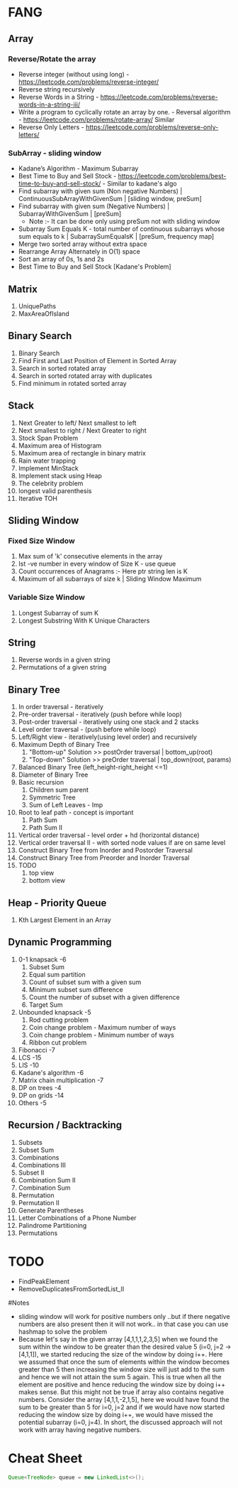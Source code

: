 # FANG

## Array
### Reverse/Rotate the array
- Reverse integer (without using long) - https://leetcode.com/problems/reverse-integer/
- Reverse string recursively
- Reverse Words in a String - https://leetcode.com/problems/reverse-words-in-a-string-iii/
- Write a program to cyclically rotate an array by one. - Reversal algorithm - https://leetcode.com/problems/rotate-array/
Similar
- Reverse Only Letters - https://leetcode.com/problems/reverse-only-letters/   

### SubArray - sliding window
- Kadane’s Algorithm - Maximum Subarray
- Best Time to Buy and Sell Stock - https://leetcode.com/problems/best-time-to-buy-and-sell-stock/ - Similar to kadane's algo
- Find subarray with given sum (Non negative Numbers) | ContinuousSubArrayWithGivenSum | [sliding window, preSum]
- Find subarray with given sum (Negative Numbers) | SubarrayWithGivenSum | [preSum]
    -   Note  :- It can be done only using preSum not with sliding window
- Subarray Sum Equals K - total number of continuous subarrays whose sum equals to k | SubarraySumEqualsK | [preSum, frequency map]
- Merge two sorted array without extra space
- Rearrange Array Alternately in O(1) space
- Sort an array of 0s, 1s and 2s
- Best Time to Buy and Sell Stock [Kadane's Problem]

## Matrix
1. UniquePaths
2. MaxAreaOfIsland

## Binary Search
1. Binary Search
2. Find First and Last Position of Element in Sorted Array
3. Search in sorted rotated array
4. Search in sorted rotated array with duplicates
5. Find minimum in rotated sorted array

## Stack
1. Next Greater to left/ Next smallest to left 
2. Next smallest to right / Next Greater to right
3. Stock Span Problem
4. Maximum area of Histogram
5. Maximum area of rectangle in binary matrix
6. Rain water trapping
7. Implement MinStack
8. Implement stack using Heap
9. The celebrity problem
10. longest valid parenthesis
11. Iterative TOH

## Sliding Window
### Fixed Size Window
1. Max sum of 'k' consecutive elements in the array
2. Ist -ve number in every window of Size K - use queue
3. Count occurrences of Anagrams :- Here ptr string len is K
4. Maximum of all subarrays of size k | Sliding Window Maximum
### Variable Size Window
1. Longest Subarray of sum K
2. Longest Substring With K Unique Characters

## String
1. Reverse words in a given string
2. Permutations of a given string

## Binary Tree
1. In order traversal - iteratively
2. Pre-order traversal - iteratively (push before while loop)
3. Post-order traversal - iteratively using one stack and 2 stacks
4. Level order traversal - (push before while loop)
5. Left/Right view - iteratively(using level order) and recursively
6. Maximum Depth of Binary Tree
   1. "Bottom-up" Solution >> postOrder traversal | bottom_up(root)
   2. "Top-down" Solution >> preOrder traversal | top_down(root, params)
7. Balanced Binary Tree (left_height-right_height <=1)
8. Diameter of Binary Tree
9. Basic recursion
   1. Children sum parent 
   2. Symmetric Tree
   3. Sum of Left Leaves - Imp
10. Root to leaf path - concept is important
    1. Path Sum
    2. Path Sum II
11. Vertical order traversal - level order + hd (horizontal distance)
12. Vertical order traversal II - with sorted node values if are on same level
13. Construct Binary Tree from Inorder and Postorder Traversal
14. Construct Binary Tree from Preorder and Inorder Traversal
15. TODO
    1. top view
    2. bottom view
    
## Heap - Priority Queue
1. Kth Largest Element in an Array

## Dynamic Programming
1. 0-1 knapsack -6
   1. Subset Sum
   2. Equal sum partition
   3. Count of subset sum with a given sum
   4. Minimum subset sum difference
   5. Count the number of subset with a given difference
   6. Target Sum
2. Unbounded knapsack -5
   1. Rod cutting problem
   2. Coin change problem - Maximum number of ways
   3. Coin change problem - Minimum number of ways
   4. Ribbon cut problem
3. Fibonacci -7
4. LCS -15
5. LIS -10
6. Kadane's algorithm -6
7. Matrix chain multiplication -7
8. DP on trees -4
9. DP on grids -14
10. Others -5

## Recursion / Backtracking
1. Subsets 
2. Subset Sum
3. Combinations 
4. Combinations III 
5. Subset II 
6. Combination Sum II 
7. Combination Sum 
8. Permutation 
9. Permutation II 
10. Generate Parentheses 
11. Letter Combinations of a Phone Number 
12. Palindrome Partitioning 
13. Permutations

# TODO
- FindPeakElement
- RemoveDuplicatesFromSortedList_II

#Notes
- sliding window will work for positive numbers only ..but if there negative numbers are also present then it will not 
   work.. in that case you can use hashmap to solve the problem
- Because let's say in the given array [4,1,1,1,2,3,5] when we found the sum within the window to be greater than the 
   desired value 5 (i=0, j=2 -> [4,1,1]), we started reducing the size of the window by doing i++. 
   Here we assumed that once the sum of elements within the window becomes greater than 5 then increasing the window size 
   will just add to the sum and hence we will not attain the sum 5 again. This is true when all the element are positive 
   and hence reducing the window size by doing i++ makes sense. But this might not be true if array also contains negative 
   numbers. Consider the array [4,1,1,-2,1,5], here we would have found the sum to be greater than 5 for i=0, j=2 and if 
   we would have now started reducing the window size by doing i++, we would have missed the potential subarray (i=0, j=4).
   In short, the discussed approach will not work with array having negative numbers.

# Cheat Sheet
```java
Queue<TreeNode> queue = new LinkedList<>();
```

